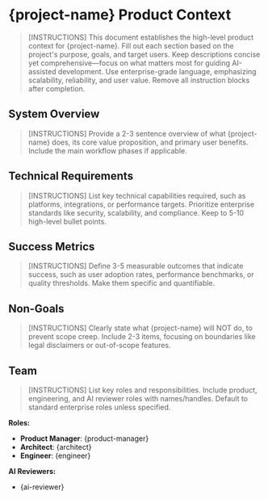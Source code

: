 # {project-name} Product Context

> [INSTRUCTIONS]
> This document establishes the high-level product context for {project-name}. Fill out each section based on the project's purpose, goals, and target users. Keep descriptions concise yet comprehensive—focus on what matters most for guiding AI-assisted development. Use enterprise-grade language, emphasizing scalability, reliability, and user value. Remove all instruction blocks after completion.

## System Overview

> [INSTRUCTIONS]
> Provide a 2-3 sentence overview of what {project-name} does, its core value proposition, and primary user benefits. Include the main workflow phases if applicable.

## Technical Requirements

> [INSTRUCTIONS]
> List key technical capabilities required, such as platforms, integrations, or performance targets. Prioritize enterprise standards like security, scalability, and compliance. Keep to 5-10 high-level bullet points.

## Success Metrics

> [INSTRUCTIONS]
> Define 3-5 measurable outcomes that indicate success, such as user adoption rates, performance benchmarks, or quality thresholds. Make them specific and quantifiable.

## Non-Goals

> [INSTRUCTIONS]
> Clearly state what {project-name} will NOT do, to prevent scope creep. Include 2-3 items, focusing on boundaries like legal disclaimers or out-of-scope features.

## Team

> [INSTRUCTIONS]
> List key roles and responsibilities. Include product, engineering, and AI reviewer roles with names/handles. Default to standard enterprise roles unless specified.

**Roles:**

- **Product Manager**: {product-manager}
- **Architect**: {architect}
- **Engineer**: {engineer}

**AI Reviewers:**

- {ai-reviewer}
